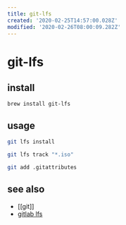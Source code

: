 ```yaml
---
title: git-lfs
created: '2020-02-25T14:57:00.028Z'
modified: '2020-02-26T08:00:09.282Z'
---
```


# git-lfs

## install
`brew install git-lfs`

## usage
```sh
git lfs install

git lfs track "*.iso"

git add .gitattributes
```
## see also
- [[git]]
- [gitlab lfs](https://docs.gitlab.com/ee/administration/lfs/manage_large_binaries_with_git_lfs.html)
